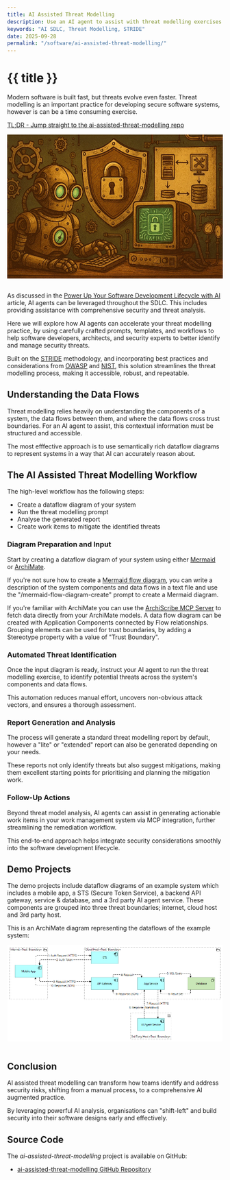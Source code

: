 ```yaml
---
title: AI Assisted Threat Modelling
description: Use an AI agent to assist with threat modelling exercises.
keywords: "AI SDLC, Threat Modelling, STRIDE"
date: 2025-09-28
permalink: "/software/ai-assisted-threat-modelling/"
---
```


# {{ title }} 

Modern software is built fast, but threats evolve even faster. Threat modelling is an important practice for developing secure software systems, however is can be a time consuming exercise. 

<a href="https://github.com/dclnbrght/ai-assisted-threat-modelling" class="action-button-primary">TL;DR - Jump straight to the ai-assisted-threat-modelling repo</a>

<img src="/content-software/images/ai-assisted-threat-modelling.webp" alt="AI Assisted Threat Modeling" class="article-image-primary" style="max-width: 100%; margin-bottom: 1em; float:none; padding:0;" />

As discussed in the [Power Up Your Software Development Lifecycle with AI](/software/power-up-your-sdlc-with-ai/) article, AI agents can be leveraged throughout the SDLC. This includes providing assistance with comprehensive security and threat analysis. 

Here we will explore how AI agents can accelerate your threat modelling practice, by using carefully crafted prompts, templates, and workflows to help software developers, architects, and security experts to better identify and manage security threats. 

Built on the [STRIDE](https://en.wikipedia.org/wiki/STRIDE_model) methodology, and incorporating best practices and considerations from [OWASP](https://owasp.org/) and [NIST](https://www.nist.gov/), this solution streamlines the threat modelling process, making it accessible, robust, and repeatable.


<div id="toc" class="table-of-contents"></div>

## Understanding the Data Flows

Threat modelling relies heavily on understanding the components of a system, the data flows between them, and where the data flows cross trust boundaries. For an AI agent to assist, this contextual information must be structured and accessible. 

The most efffective approach is to use semantically rich dataflow diagrams to represent systems in a way that AI can accurately reason about.

## The AI Assisted Threat Modelling Workflow
The high-level workflow has the following steps:
- Create a dataflow diagram of your system 
- Run the threat modelling prompt
- Analyse the generated report
- Create work items to mitigate the identified threats

### Diagram Preparation and Input
Start by creating a dataflow diagram of your system using either [Mermaid](https://mermaid.js.org/) or [ArchiMate](https://www.opengroup.org/archimate-forum/archimate-overview). 

If you're not sure how to create a [Mermaid flow diagram](https://mermaid.js.org/syntax/flowchart.html), you can write a description of the system components and data flows in a text file and use the "/mermaid-flow-diagram-create" prompt to create a Mermaid diagram.

If you're familiar with ArchiMate you can use the [ArchiScribe MCP Server](/software/archiscribe-mcp-server/) to fetch data directly from your ArchiMate models. A data flow diagram can be created with Application Components connected by Flow relationships. Grouping elements can be used for trust boundaries, by adding a Stereotype property with a value of "Trust Boundary".

### Automated Threat Identification
Once the input diagram is ready, instruct your AI agent to run the threat modelling exercise, to identify potential threats across the system's components and data flows. 

This automation reduces manual effort, uncovers non-obvious attack vectors, and ensures a thorough assessment.

### Report Generation and Analysis
The process will generate a standard threat modelling report by default, however a "lite" or "extended" report can also be generated depending on your needs. 

These reports not only identify threats but also suggest mitigations, making them excellent starting points for prioritising and planning the mitigation work.

### Follow-Up Actions
Beyond threat model analysis, AI agents can assist in generating actionable work items in your work management system via MCP integration, further streamlining the remediation workflow. 

This end-to-end approach helps integrate security considerations smoothly into the software development lifecycle.

## Demo Projects

The demo projects include dataflow diagrams of an example system which includes a mobile app, a STS (Secure Token Service), a backend API gateway, service & database, and a 3rd party AI agent service. These components are grouped into three threat boundaries; internet, cloud host and 3rd party host.

This is an ArchiMate diagram representing the dataflows of the example system:

<img src="/content-software/images/threat-model-dataflow-archimate.png" alt="Threat Model Dataflow - Archimate" class="article-image-primary" style="max-width: 100%; margin-bottom: 1em; float:none; padding:0;" />

## Conclusion

AI assisted threat modelling can transform how teams identify and address security risks, shifting from a manual process, to a comprehensive AI augmented practice. 

By leveraging powerful AI analysis, organisations can "shift-left" and build security into their software designs early and effectively.

## Source Code

The *ai-assisted-threat-modelling* project is available on GitHub:

- [ai-assisted-threat-modelling GitHub Repository](https://github.com/dclnbrght/ai-assisted-threat-modelling)

<div id="comments" class="comments"></div>